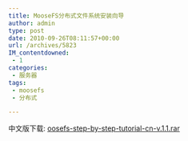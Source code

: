 ```yaml
---
title: MooseFS分布式文件系统安装向导
author: admin
type: post
date: 2010-09-26T08:11:57+00:00
url: /archives/5823
IM_contentdowned:
 - 1
categories:
 - 服务器
tags:
 - moosefs
 - 分布式

---
```


中文版下载: [oosefs-step-by-step-tutorial-cn-v.1.1.rar](/wp-content/uploads/2010/09/moosefs-step-by-step-tutorial-cn-v.1.1.rar)